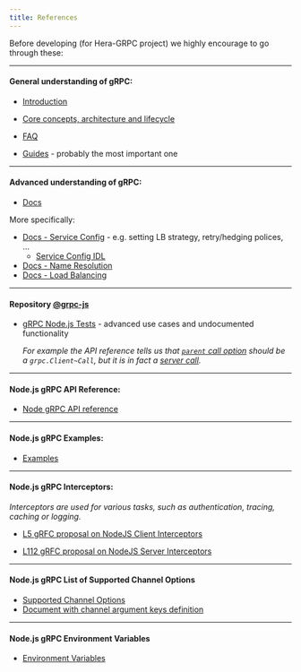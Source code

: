 ```yaml
---
title: References
---
```


Before developing (for Hera-GRPC project) we highly encourage to go through these:

---

#### General understanding of gRPC:

- [Introduction](https://grpc.io/docs/what-is-grpc/introduction/)

- [Core concepts, architecture and lifecycle](https://grpc.io/docs/what-is-grpc/core-concepts/)

- [FAQ](https://grpc.io/docs/what-is-grpc/faq/)

- [Guides](https://grpc.io/docs/guides/) - probably the most important one

---

#### Advanced understanding of gRPC:

- [Docs](https://github.com/grpc/grpc/tree/master/doc)

More specifically:

- [Docs - Service Config](https://github.com/grpc/grpc/blob/master/doc/service_config.md) - e.g. setting LB strategy, retry/hedging polices, ...
	- [Service Config IDL](https://github.com/grpc/grpc-proto/blob/master/grpc/service_config/service_config.proto)
- [Docs - Name Resolution](https://github.com/grpc/grpc/blob/master/doc/naming.md)
- [Docs - Load Balancing](https://github.com/grpc/grpc/blob/master/doc/load-balancing.md)

---

#### Repository [@grpc-js](https://github.com/grpc/grpc-node/tree/master/packages/grpc-js)

- [gRPC Node.js Tests](https://github.com/grpc/grpc-node/tree/master/packages/grpc-js/test) - advanced use cases and undocumented functionality

	*For example the API reference tells us that [`parent` call option](https://grpc.github.io/grpc/node/grpc.Client.html#:~:text=construct%20the%20client.-,parent,-grpc.Client~Call) should be a `grpc.Client~Call`, but it is in fact a [server call](https://github.com/grpc/grpc-node/blob/613c832aad5bc76005b809f45413e2c1c0222c20/packages/grpc-js/test/test-call-propagation.ts#L99C11-L99C50).*

---

#### Node.js gRPC API Reference:

- [Node gRPC API reference](https://grpc.github.io/grpc/node/grpc.html)

---

#### Node.js gRPC Examples:

- [Examples](https://github.com/grpc/grpc-node/tree/master/examples)

---

#### Node.js gRPC Interceptors:

*Interceptors are used for various tasks, such as authentication, tracing, caching or logging.*

- [L5 gRFC proposal on NodeJS Client Interceptors](https://github.com/grpc/proposal/blob/master/L5-node-client-interceptors.md)

- [L112 gRFC proposal on NodeJS Server Interceptors](https://github.com/grpc/proposal/blob/master/L112-node-server-interceptors.md)

---

#### Node.js gRPC List of Supported Channel Options

- [Supported Channel Options](https://github.com/grpc/grpc-node/blob/master/packages/grpc-js/README.md#supported-channel-options)
- [Document with channel argument keys definition](https://grpc.github.io/grpc/core/group__grpc__arg__keys.html)

---

#### Node.js gRPC Environment Variables

- [Environment Variables](https://github.com/grpc/grpc-node/blob/master/doc/environment_variables.md)



